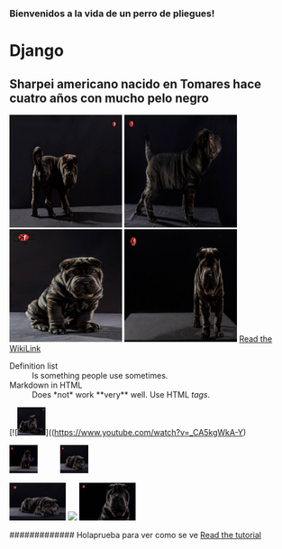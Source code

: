 ### Bienvenidos a la vida de un perro de pliegues!
# **Django**
## Sharpei americano nacido en Tomares hace cuatro años con mucho pelo negro
<img src="django1.jpg" alt="texto 2" width="200" height="200">
<img src="django2.jpg" alt="texto 2" width="200" height="200">
<img src="django3.jpg" alt="texto 2" width="200" height="200">
<img src="django4.jpg" alt="texto 2" width="200" height="200">
<a href="https://es.wikipedia.org/wiki/Shar_Pei">Read the WikiLink</a>


<dl>
  <dt>Definition list</dt>
  <dd>Is something people use sometimes.</dd>

  <dt>Markdown in HTML</dt>
  <dd>Does *not* work **very** well. Use HTML <em>tags</em>.</dd>
</dl>

[![<img src="django5.jpg" alt="texto 2" width="50" height="50">]((https://www.youtube.com/watch?v=_CA5kgWkA-Y)

<img src="django8.jpg" width="50" height="50"><img height="50" hspace="20"/><img src="django6.jpg" width="50" height="50">

<p float="left">
  <img src="django6.jpg" width="100" />
  <img src="django10.jpg" width="100" /> 
  <img src="django11.jpg" width="100" />
</p>
#############
<!DOCTYPE html>
<html>
<head>
<meta http-equiv="X-UA-Compatible" content="IE=edge">
<meta charset="utf-8">
<title>Django con pliegues</title>
<meta name="description" content="balbal">
<meta name="author" content="patricia">
<meta name="viewport" content="width=device-width, initial-scale=1">
<link rel="stylesheet" href="">
<!--[if lt IE 9]>
<script src="//cdnjs.cloudflare.com/ajax/libs/html5shiv/3.7.2/html5shiv.min.js"></script>
<script src="//cdnjs.cloudflare.com/ajax/libs/respond.js/1.4.2/respond.min.js"></script>
<![endif]-->
<link rel="shortcut icon" href="">
</head>
<body>
Holaprueba para ver como se ve
<!-- Place your content here -->
<a href="http://sixrevisions.com/html5/html5-template/">Read the tutorial</a>

<!-- SCRIPTS -->
<!-- Example: <script src="//cdnjs.cloudflare.com/ajax/libs/jquery/2.1.1/jquery.min.js"></script> -->
</body>
</html>
